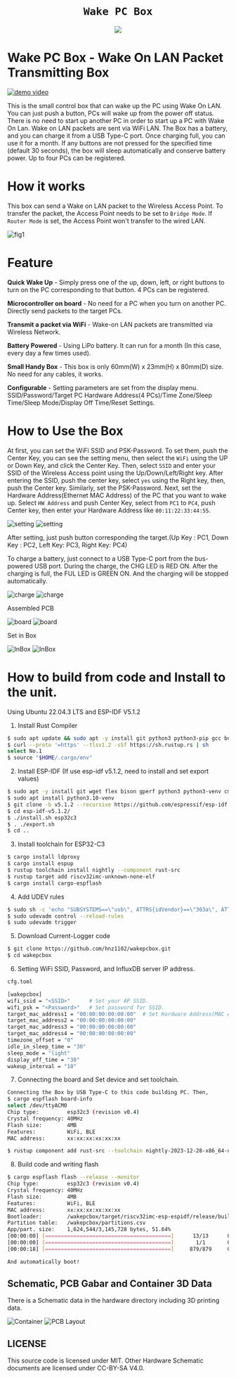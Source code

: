 <div align="center">
  <h1><code>Wake PC Box</code></h1>
  <p>
    <img src="doc/front43-small.jpg"/>
  </p>
</div>

# Wake PC Box - Wake On LAN Packet Transmitting Box

[![demo video](doc/videosum.png)](https://www.youtube.com/watch?v=YX_4e1eiLbk)

This is the small control box that can wake up the PC using Wake On LAN. You can just push a button, PCs will wake up from the power off status.
There is no need to start up another PC in order to start up a PC with Wake On Lan. Wake on LAN packets are sent via WiFi LAN.
The Box has a battery, and you can charge it from a USB Type-C port. Once charging full, you can use it for a month. If any buttons are not pressed for the specified time (default 30 seconds), the box will sleep automatically and conserve battery power. Up to four PCs can be registered.

# How it works

This box can send a Wake on LAN packet to the Wireless Access Point. To transfer the packet, the Access Point needs to be set to `Bridge Mode`. If `Router Mode` is set, the Access Point won't transfer to the wired LAN. 

![fig1](doc/fig1.png)

# Feature

**Quick Wake Up** -  Simply press one of the up, down, left, or right buttons to turn on the PC corresponding to that button. 4 PCs can be registered.

**Microcontroller on board** - No need for a PC when you turn on another PC. Directly send packets to the target PCs. 

**Transmit a packet via WiFi** - Wake-on LAN packets are transmitted via Wireless Network.

**Battery Powered** - Using LiPo battery. It can run for a month (In this case, every day a few times used).

**Small Handy Box** - This box is only 60mm(W) x 23mm(H) x 80mm(D) size. No need for any cables, it works. 

**Configurable** - Setting parameters are set from the display menu. SSID/Password/Target PC Hardware Address(4 PCs)/Time Zone/Sleep Time/Sleep Mode/Display Off Time/Reset Settings.

# How to Use the Box
At first, you can set the WiFi SSID and PSK-Password. To set them, push the Center Key, you can see the setting menu, then select the `WiFi` using the UP or Down Key, and click the Center Key. Then, select `SSID` and enter your SSID of the Wireless Access point using the Up/Down/Left/Right key. After entering the SSID, push the center key, select `yes` using the Right key, then, push the Center key. Similarly, set the PSK-Password.
Next, set the Hardware Address(Ethernet MAC Address) of the PC that you want to wake up. Select `HW Address` and push Center Key, select from `PC1` to `PC4`, push Center key, then enter your Hardware Address like `00:11:22:33:44:55`. 

![setting](doc/setting2.jpg)   ![setting](doc/macaddress2.jpg)

After setting, just push button corresponding the target.(Up Key : PC1, Down Key : PC2, Left Key: PC3, Right Key: PC4)

To charge a battery, just connect to a USB Type-C port from the bus-powered USB port. During the charge, the CHG LED is RED ON. After the charging is full, the FUL LED is GREEN ON. And the charging will be stopped automatically.

![charge](doc/charges.jpg) ![charge](doc/charge-g.jpg) 

Assembled PCB

![board](doc/board.jpg)   ![board](doc/board2.jpg) 

Set in Box

![InBox](doc/inbox.jpg)   ![InBox](doc/inbox2.jpg)

# How to build from code and Install to the unit.

Using Ubuntu 22.04.3 LTS and ESP-IDF V5.1.2

1. Install Rust Compiler
```bash
$ sudo apt update && sudo apt -y install git python3 python3-pip gcc build-essential curl pkg-config libud  ev-dev libtinfo5 clang libclang-dev llvm-dev udev
$ curl --proto '=https' --tlsv1.2 -sSf https://sh.rustup.rs | sh
select No.1
$ source "$HOME/.cargo/env"
```

2. Install ESP-IDF (If use esp-idf v5.1.2, need to install and set export values)
```bash
$ sudo apt -y install git wget flex bison gperf python3 python3-venv cmake ninja-build ccache libffi-dev libssl-dev dfu-util libusb-1.0-0
$ sudo apt install python3.10-venv
$ git clone -b v5.1.2 --recursive https://github.com/espressif/esp-idf.git esp-idf-v5.1.2
$ cd esp-idf-v5.1.2/
$ ./install.sh esp32c3
$ . ./export.sh
$ cd ..
```
3. Install toolchain for ESP32-C3
```bash
$ cargo install ldproxy
$ cargo install espup
$ rustup toolchain install nightly --component rust-src
$ rustup target add riscv32imc-unknown-none-elf
$ cargo install cargo-espflash
```

4. Add UDEV rules
```bash
$ sudo sh -c 'echo "SUBSYSTEMS==\"usb\", ATTRS{idVendor}==\"303a\", ATTRS{idProduct}==\"1001\", MODE=\"0666\"" > /etc/udev/rules.d/99-esp32.rules'
$ sudo udevadm control --reload-rules
$ sudo udevadm trigger
```

5. Download Current-Logger code
```bash
$ git clone https://github.com/hnz1102/wakepcbox.git
$ cd wakepcbox
``` 
6. Setting WiFi SSID, Password, and InfluxDB server IP address.
```bash
cfg.toml

[wakepcbox]
wifi_ssid = "<SSID>"      # Set your AP SSID.
wifi_psk = "<Password>"   # Set password for SSID.
target_mac_address1 = "00:00:00:00:00:00"  # Set Hardware Address(MAC Address) for wakeup.
target_mac_address2 = "00:00:00:00:00:00"
target_mac_address3 = "00:00:00:00:00:00"
target_mac_address4 = "00:00:00:00:00:00"
timezone_offset = "0"
idle_in_sleep_time = "30"
sleep_mode = "light"
display_off_time = "30"
wakeup_interval = "10"
```

7. Connecting the board and Set device and set toolchain.
```bash
Connecting the Box by USB Type-C to this code building PC. Then, 
$ cargo espflash board-info
select /dev/ttyACM0
Chip type:         esp32c3 (revision v0.4)
Crystal frequency: 40MHz
Flash size:        4MB
Features:          WiFi, BLE
MAC address:       xx:xx:xx:xx:xx:xx

$ rustup component add rust-src --toolchain nightly-2023-12-28-x86_64-unknown-linux-gnu 
```

8. Build code and writing flash
```bash
$ cargo espflash flash --release --monitor
Chip type:         esp32c3 (revision v0.4)
Crystal frequency: 40MHz
Flash size:        4MB
Features:          WiFi, BLE
MAC address:       xx:xx:xx:xx:xx:xx
Bootloader:        /wakepcbox/target/riscv32imc-esp-espidf/release/build/esp-idf-sys-062fa44bc96bf539/out/build/bootloader/bootloader.bin
Partition table:   /wakepcbox/partitions.csv
App/part. size:    1,624,544/3,145,728 bytes, 51.64%
[00:00:00] [========================================]      13/13      0x0                                                                                                                       
[00:00:00] [========================================]       1/1       0x8000                                                                                                                    
[00:00:18] [========================================]     879/879     0x10000                                                                                                                   [2024-01-28T05:33:53Z INFO ] Flashing has completed!

And automatically boot!
```
## Schematic, PCB Gabar and Container 3D Data

There is a Schematic data in the hardware directory including 3D printing data. 

![Container](doc/box.png) ![PCB Layout](doc/pcblayout.png)

## LICENSE
This source code is licensed under MIT. Other Hardware Schematic documents are licensed under CC-BY-SA V4.0.

